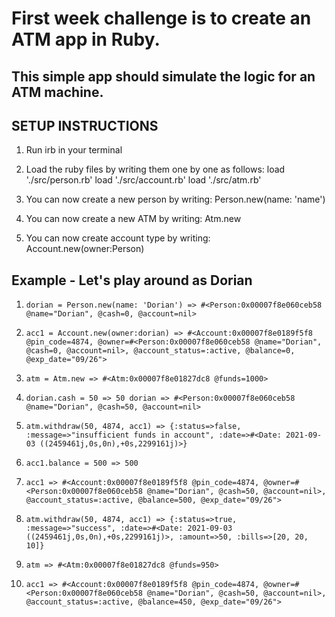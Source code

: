 # First week challenge is to create an ATM app in Ruby.

## This simple app should simulate the logic for an ATM machine.

## SETUP INSTRUCTIONS

1. Run irb in your terminal

2. Load the ruby files by writing them one by one as follows:
   load './src/person.rb'
   load './src/account.rb'
   load './src/atm.rb'

3. You can now create a new person by writing:
   Person.new(name: 'name')

4. You can now create a new ATM by writing:
   Atm.new

5. You can now create account type by writing:
   Account.new(owner:Person)

## Example - Let's play around as Dorian

1.  `dorian = Person.new(name: 'Dorian') => #<Person:0x00007f8e060ceb58 @name="Dorian", @cash=0, @account=nil>`

2.  `acc1 = Account.new(owner:dorian) => #<Account:0x00007f8e0189f5f8 @pin_code=4874, @owner=#<Person:0x00007f8e060ceb58 @name="Dorian", @cash=0, @account=nil>, @account_status=:active, @balance=0, @exp_date="09/26">`

3.  `atm = Atm.new => #<Atm:0x00007f8e01827dc8 @funds=1000>`

4.  `dorian.cash = 50 => 50 dorian => #<Person:0x00007f8e060ceb58 @name="Dorian", @cash=50, @account=nil>`
    
5.  `atm.withdraw(50, 4874, acc1) => {:status=>false, :message=>"insufficient funds in account", :date=>#<Date: 2021-09-03 ((2459461j,0s,0n),+0s,2299161j)>}`

6.  `acc1.balance = 500 => 500`

7.  `acc1 => #<Account:0x00007f8e0189f5f8 @pin_code=4874, @owner=#<Person:0x00007f8e060ceb58 @name="Dorian", @cash=50, @account=nil>, @account_status=:active, @balance=500, @exp_date="09/26">`

8.  `atm.withdraw(50, 4874, acc1) => {:status=>true, :message=>"success", :date=>#<Date: 2021-09-03 ((2459461j,0s,0n),+0s,2299161j)>, :amount=>50, :bills=>[20, 20, 10]}`

9.  `atm => #<Atm:0x00007f8e01827dc8 @funds=950>`

10. `acc1 => #<Account:0x00007f8e0189f5f8 @pin_code=4874, @owner=#<Person:0x00007f8e060ceb58 @name="Dorian", @cash=50, @account=nil>, @account_status=:active, @balance=450, @exp_date="09/26">`
